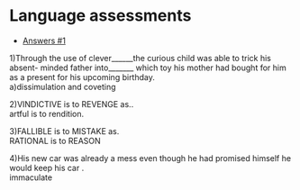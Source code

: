 # Language assessments

- [Answers #1](https://github.com/baymax88/language-assessments/issues/1)

1)Through the use of clever______the curious child was able to trick his absent- minded father into_______ which toy his mother had bought for him as a present for his upcoming birthday.<br />
a)dissimulation and coveting 


2)VINDICTIVE is to REVENGE as..<br />
artful is to rendition.

3)FALLIBLE is to MISTAKE as.<br />
RATIONAL is to REASON

4)His new car was already a mess even though he had promised himself he would
keep his car .<br />
immaculate
